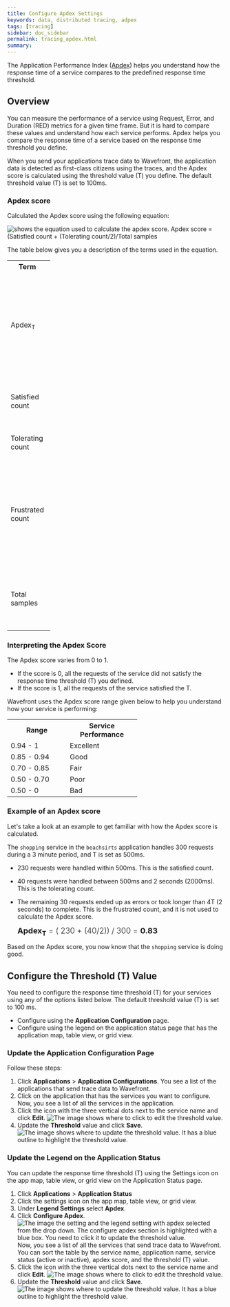 ```yaml
---
title: Configure Apdex Settings
keywords: data, distributed tracing, adpex
tags: [tracing]
sidebar: doc_sidebar
permalink: tracing_apdex.html
summary: 
---
```


The Application Performance Index ([Apdex](https://www.apdex.org/overview.html)) helps you understand how the response time of a service compares to the predefined response time threshold. 

## Overview

You can measure the performance of a service using Request, Error, and Duration (RED) metrics for a given time frame. But it is hard to compare these values and understand how each service performs. Apdex helps you compare the response time of a service based on the response time threshold you define.

When you send your applications trace data to Wavefront, the application data is detected as first-class citizens using the traces, and the Apdex score is calculated using the threshold value (T) you define. The default threshold value (T) is set to 100ms.

### Apdex score 

Calculated the Apdex score using the following equation:

![shows the equation used to calculate the apdex score. Apdex score = (Satisfied count + (Tolerating count/2)/Total samples ](images/tracing_apdex_score_equation.png)

The table below gives you a description of the terms used in the equation.

<table style="width: 100;">
  <tr>
    <th width="20%">
      Term
    </th>
    <th width="80%">
      Description
    </th>
  </tr>
  <tr>
    <td>
      Apdex<sub>T</sub>
    </td>
    <td markdown="span">
      The Apdex score is calculated based on the [response time threshold (T) you define](#configure-the-threshold-t-value).
    </td>
  </tr>
  <tr>
    <td>
      Satisfied count
    </td>
    <td>
      Number of requests that received a response in T or less.
    </td>
  </tr>
  <tr>
    <td>
      Tolerating count
    </td>
    <td>
      Number of requests that are 4 times T (4T) or less.
    </td>
  </tr>
  <tr>
    <td>
      Frustrated count
    </td>
    <td>
      Number of requests that take more than 4 times T (4T) to complete. These requests are not used to calculate the Apdex score.
    </td>
  </tr>
  <tr>
    <td>
      Total samples
    </td>
    <td>
      Total number of requests used to calculate your Apdex score.
    </td>
  </tr>
</table>


### Interpreting the Apdex Score

The Apdex score varies from 0 to 1. 
* If the score is 0, all the requests of the service did not satisfy the response time threshold (T) you defined. 
* If the score is 1, all the requests of the service satisfied the T.

Wavefront uses the Apdex score range given below to help you understand how your service is performing:

<table style="width: 60%;">
  <tr>
    <th width="30%">
      Range
    </th>
    <th width="30%">
      Service Performance
    </th>
  </tr>
  <tr>
    <td>
      0.94 - 1 
    </td>
    <td>
      Excellent
    </td>
  </tr>
  <tr>
    <td>
      0.85 - 0.94
    </td>
    <td>
      Good
    </td>
  </tr>
  <tr>
    <td>
      0.70 - 0.85
    </td>
    <td>
      Fair
    </td>
  </tr>
  <tr>
    <td>
      0.50 - 0.70
    </td>
    <td>
      Poor
    </td>
  </tr>
  <tr>
    <td> 
      0.50 - 0
    </td>
    <td>
      Bad
    </td>
  </tr>
</table>

### Example of an Apdex score

Let's take a look at an example to get familiar with how the Apdex score is calculated.

The `shopping` service in the `beachsirts` application handles 300 requests during a 3 minute period, and T is set as 500ms.

* 230 requests were handled within 500ms. This is the satisfied count.
* 40 requests were handled between 500ms and 2 seconds (2000ms). This is the tolerating count.
* The remaining 30 requests ended up as errors or took longer than 4T (2 seconds) to complete. This is the frustrated count, and it is not used to calculate the Apdex score.

  <p><span style="font-size: large; font-weight: 300"><b>Apdex<sub>T</sub></b> = ( 230 + (40/2)) / 300 = <b>0.83</b></span></p>

Based on the Apdex score, you now know that the `shopping` service is doing good.

## Configure the Threshold (T) Value

You need to configure the response time threshold (T) for your services using any of the options listed below. The default threshold value (T) is set to 100 ms. 

* Configure using the **Application Configuration** page.
* Configure using the legend on the application status page that has the application map, table view, or grid view.

### Update the Application Configuration Page

Follow these steps:

1. Click **Applications** > **Application Configurations**. You see a list of the applications that send trace data to Wavefront.
1. Click on the application that has the services you want to configure. Now, you see a list of all the services in the application.
1. Click the icon with the three vertical dots next to the service name and click **Edit**.
    ![The image shows where to click to edit the threshold value.](images/tracing_apdex_configuration_edit_service.png)
1. Update the **Threshold** value and click **Save**.
    ![The image shows where to update the threshold value. It has a blue outline to highlight the threshold value.](images/tracing_configure_apdex_threshold.png)
    
### Update the Legend on the Application Status

You can update the response time threshold (T) using the Settings icon on the app map, table view, or grid view on the Application Status page.

1. Click **Applications** > **Application Status**
1. Click the settings icon on the app map, table view, or grid view.
1. Under **Legend Settings** select **Apdex**.
1. Click **Configure Apdex**. <br/>
    ![The image the setting and the legend setting with apdex selected from the drop down. The configure apdex section is highlighted with a blue box. You need to click it to update the threshold value.](images/tracing_apdex_legeng_configure_apdex.png)
    <br/>Now, you see a list of all the services that send trace data to Wavefront. You can sort the table by the service name, application name, service status (active or inactive), apdex score, and the threshold (T) value.
1. Click the icon with the three vertical dots next to the service name and click **Edit**.
    ![The image shows where to click to edit the threshold value.](images/tracing_edit_service_legend_settings.png)
1. Update the **Threshold** value and click **Save**.
    ![The image shows where to update the threshold value. It has a blue outline to highlight the threshold value.](images/tracing_configure_apdex_threshold.png)
 
